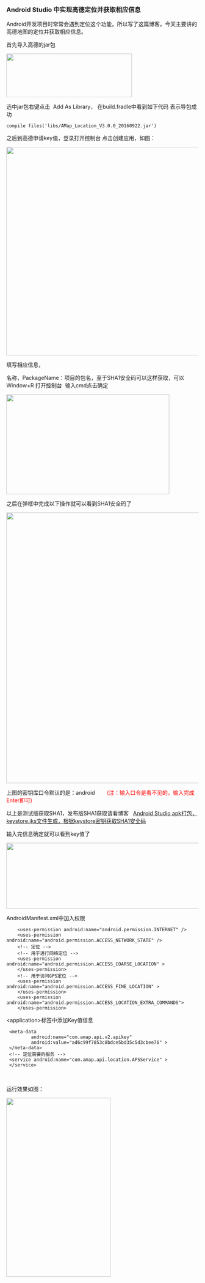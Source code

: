 ### Android Studio 中实现高德定位并获取相应信息 
  <p>Android开发项目时常常会遇到定位这个功能，所以写了这篇博客，今天主要讲的高德地图的定位并获取相应信息。<span style="color:#252525"><span style="color:#252525"> </span></span></p> 
<p>首先导入高德的jar包</p> 
<p><img alt="" height="114" src="https://static.oschina.net/uploads/space/2017/0224/114927_1jsx_2945455.png" width="329"></p> 
<p>选中jar包右键点击&nbsp; Add As Library， 在build.fradle中看到如下代码 表示导包成功</p> 
<pre><code class="language-java">compile files('libs/AMap_Location_V3.0.0_20160922.jar')</code></pre> 
<p>之后到高德申请key值，登录打开控制台 点击创建应用，如图：</p> 
<p><img alt="" height="545" src="https://static.oschina.net/uploads/space/2017/0224/133407_6iRd_2945455.png" width="629"></p> 
<p>填写相应信息，</p> 
<p>名称，PackageName：项目的包名，至于SHA1安全码可以这样获取，可以 Window+R 打开控制台&nbsp; 输入cmd点击确定</p> 
<p><img alt="" height="261" src="https://static.oschina.net/uploads/space/2017/0224/134141_13c6_2945455.png" width="427"></p> 
<p>之后在弹框中完成以下操作就可以看到SHA1安全码了</p> 
<p><img alt="" height="708" src="https://static.oschina.net/uploads/space/2017/0224/134745_x9ub_2945455.png" width="673"></p> 
<p>上图的密钥库口令默认的是：android &nbsp; &nbsp; &nbsp;&nbsp;<span style="color:#FF0000"> (注：输入口令是看不见的，输入完成Enter即可)</span></p> 
<p>以上是测试版获取SHA1，发布版SHA1获取请看博客&nbsp;&nbsp; <a href="https://my.oschina.net/zhangqie/blog/845684" rel="nofollow">Android Studio apk打包，keystore.jks文件生成，根据keystore密钥获取SHA1安全码 </a></p> 
<p>输入完信息确定就可以看到key值了</p> 
<p><img alt="" height="172" src="https://static.oschina.net/uploads/space/2017/0224/134918_siW4_2945455.png" width="1164"></p> 
<p>AndroidManifest.xml中加入权限</p> 
<pre><code class="language-html">    &lt;uses-permission android:name="android.permission.INTERNET" /&gt;
    &lt;uses-permission android:name="android.permission.ACCESS_NETWORK_STATE" /&gt;
    &lt;!-- 定位 --&gt;
    &lt;!-- 用于进行网络定位 --&gt;
    &lt;uses-permission android:name="android.permission.ACCESS_COARSE_LOCATION" &gt;
    &lt;/uses-permission&gt;
    &lt;!-- 用于访问GPS定位 --&gt;
    &lt;uses-permission android:name="android.permission.ACCESS_FINE_LOCATION" &gt;
    &lt;/uses-permission&gt;
    &lt;uses-permission android:name="android.permission.ACCESS_LOCATION_EXTRA_COMMANDS"&gt;
    &lt;/uses-permission&gt;</code></pre> 
<p>&lt;application&gt;标签中添加Key值信息</p> 
<pre><code class="language-html"> &lt;meta-data
         android:name="com.amap.api.v2.apikey"
         android:value="ad6c99f7853c8bdce5bd35c5d3cbee76" &gt;
 &lt;/meta-data&gt;
 &lt;!-- 定位需要的服务 --&gt;
 &lt;service android:name="com.amap.api.location.APSService" &gt;
 &lt;/service&gt;</code></pre> 
<p>&nbsp;</p> 
<p>运行效果如图：</p> 
<p><img alt="" height="468" src="https://static.oschina.net/uploads/space/2017/0224/135711_BvOI_2945455.gif" width="273"></p> 
<span id="OSC_h2_1"></span>
